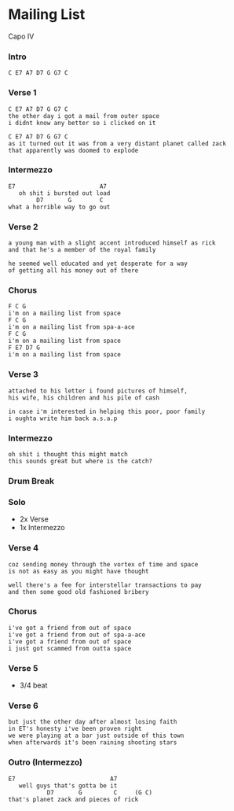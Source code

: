 # Mailing List

Capo IV

### Intro

	C E7 A7 D7 G G7 C


### Verse 1

	C E7 A7 D7 G G7 C
	the other day i got a mail from outer space
	i didnt know any better so i clicked on it

	C E7 A7 D7 G G7 C
	as it turned out it was from a very distant planet called zack
	that apparently was doomed to explode

### Intermezzo

	E7                        A7
	   oh shit i bursted out load
	        D7       G        C
	what a horrible way to go out

### Verse 2

	a young man with a slight accent introduced himself as rick
	and that he's a member of the royal family

	he seemed well educated and yet desperate for a way
	of getting all his money out of there


### Chorus

	F C G
	i'm on a mailing list from space
	F C G
	i'm on a mailing list from spa-a-ace
	F C G
	i'm on a mailing list from space
	F E7 D7 G
	i'm on a mailing list from space

### Verse 3

	attached to his letter i found pictures of himself,
	his wife, his children and his pile of cash

	in case i'm interested in helping this poor, poor family
	i oughta write him back a.s.a.p

### Intermezzo

	oh shit i thought this might match
	this sounds great but where is the catch?

### Drum Break

### Solo

* 2x Verse
* 1x Intermezzo

### Verse 4

	coz sending money through the vortex of time and space
	is not as easy as you might have thought

	well there's a fee for interstellar transactions to pay
	and then some good old fashioned bribery

### Chorus

	i've got a friend from out of space
	i've got a friend from out of spa-a-ace
	i've got a friend from out of space
	i just got scammed from outta space

### Verse 5

* 3/4 beat

### Verse 6

	but just the other day after almost losing faith
	in ET's honesty i've been proven right
	we were playing at a bar just outside of this town
	when afterwards it's been raining shooting stars

### Outro (Intermezzo)

	E7                           A7
	   well guys that's gotta be it
		       D7       G         C     (G C)
	that's planet zack and pieces of rick
